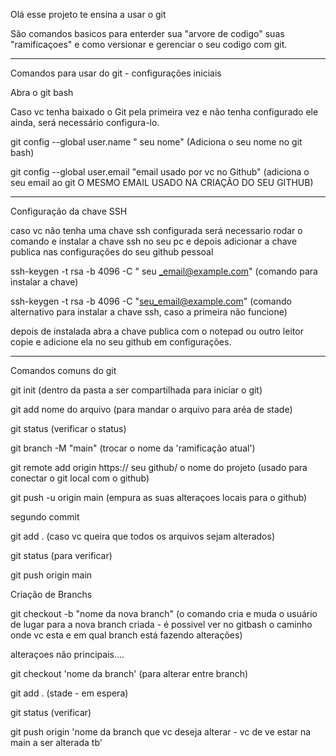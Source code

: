 Olá esse projeto te ensina a usar o git

São comandos basicos para enterder sua "arvore de codigo" suas "ramificaçoes" e como versionar e gerenciar o seu codigo com git.

----------------------------------------------------------

Comandos para usar do git - configurações iniciais

Abra o git bash

Caso vc tenha baixado o Git pela primeira vez e não tenha configurado ele ainda, será necessário configura-lo.

git config --global user.name " seu nome" (Adiciona o seu nome no git bash)

git config --global user.email "email usado por vc no Github" (adiciona o seu email ao git O MESMO EMAIL USADO NA CRIAÇÃO DO SEU GITHUB)

------------------------------------------------------------
Configuração da chave SSH

caso vc não tenha uma chave ssh configurada será necessario rodar o comando e instalar a chave ssh no seu pc e depois adicionar a chave publica nas configurações do seu github pessoal

ssh-keygen -t rsa -b 4096 -C " seu _email@example.com" (comando para instalar a chave) 

ssh-keygen -t rsa -b 4096 -C "seu_email@example.com" (comando alternativo para instalar a chave ssh, caso a primeira não funcione)

depois de instalada abra a chave publica com o notepad ou outro leitor copie e adicione ela no seu github em configurações.

------------------------------------------------------------

Comandos comuns do git

git init (dentro da pasta a ser compartilhada para iniciar o git)

git add nome do arquivo (para mandar o arquivo para aréa de stade)

git status (verificar o status)

git branch -M "main"  (trocar o nome da 'ramificação atual')

git remote add origin https:// seu github/ o nome do projeto (usado para conectar o git local com o github)

git push -u origin main (empura as suas alteraçoes locais para o github)


segundo commit 

git add . (caso vc queira que todos os arquivos sejam alterados) 

git status (para verificar)

git push origin main 


Criação de Branchs

git checkout -b "nome da nova branch" (o comando cria e muda o usuário de lugar para a nova branch criada - é possivel ver no gitbash o caminho onde vc esta e em qual branch está fazendo alterações)

alteraçoes não principais....

git checkout 'nome da branch' (para alterar entre branch)

git add . (stade - em espera)

git status (verificar)

git push origin 'nome da branch que vc deseja alterar - vc de ve estar na main a ser alterada tb'


